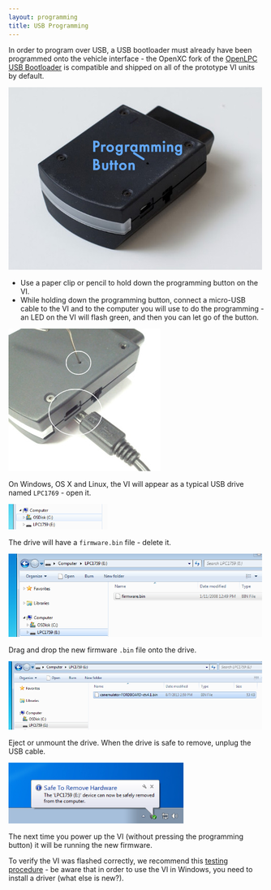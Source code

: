 ```yaml
---
layout: programming
title: USB Programming
---
```


In order to program over USB, a USB bootloader must already have been programmed
onto the vehicle interface - the OpenXC fork of the [OpenLPC USB
Bootloader](https://github.com/openxc/openlpc-USB_Bootloader) is compatible and
shipped on all of the prototype VI units by default.

![Programming Button](/firmware/img/vi-programming-button.jpg)

* Use a paper clip or pencil to hold down the programming button on the VI.
* While holding down the programming button, connect a micro-USB cable to the
   VI and to the computer you will use to do the programming - an LED on the VI
   will flash green, and then you can let go of the button.

![Enabling Bootloader](/firmware/img/programming-entering-bootloader.jpg)

On Windows, OS X and Linux, the VI will appear as a typical USB drive named
`LPC1769` - open it.

![USB drive](/firmware/img/usb-drive-appears.png)

The drive will have a `firmware.bin` file - delete it.

![Existing firmware](/firmware/img/usb-existing-firmware.png)

Drag and drop the new firmware `.bin` file onto the drive.

![New firmware](/firmware/img/usb-new-firmware.png)

Eject or unmount the drive. When the drive is safe to remove, unplug the USB
cable.

![Safe to remove](/firmware/img/usb-eject.png)

The next time you power up the VI (without pressing the programming button) it
will be running the new firmware.

To verify the VI was flashed correctly, we recommend this [testing
procedure](http://openxcplatform.com/vehicle-interface/testing.html) - be aware
that in order to use the VI in Windows, you need to install a driver (what else
is new?).
